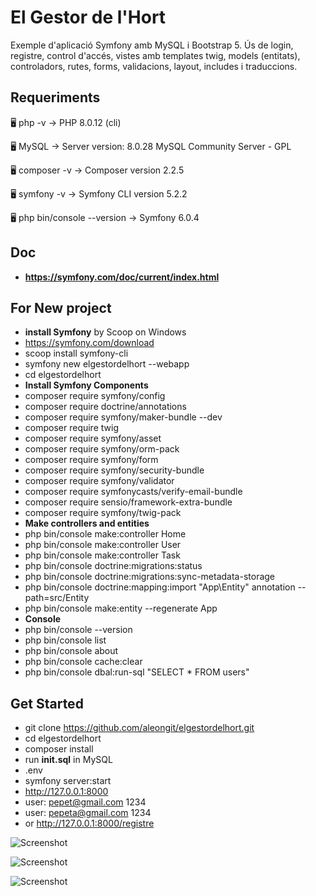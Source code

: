 # El Gestor de l'Hort

Exemple d'aplicació Symfony amb MySQL i Bootstrap 5. Ús de login, registre, control d'accés, vistes amb templates twig, models (entitats), controladors, rutes, forms, validacions, layout, includes i traduccions.


## Requeriments

🖥️ php -v
→ PHP 8.0.12 (cli)

🖥️ MySQL
→ Server version: 8.0.28 MySQL Community Server - GPL

🖥️ composer -v
→ Composer version 2.2.5

🖥️ symfony -v
→ Symfony CLI version 5.2.2

🖥️ php bin/console --version
→ Symfony 6.0.4


## Doc
- **https://symfony.com/doc/current/index.html**


## For New project
- **install Symfony** by Scoop on Windows
- https://symfony.com/download
- scoop install symfony-cli
- symfony new elgestordelhort --webapp
- cd elgestordelhort
- **Install Symfony Components**
- composer require symfony/config
- composer require doctrine/annotations
- composer require symfony/maker-bundle --dev
- composer require twig
- composer require symfony/asset
- composer require symfony/orm-pack
- composer require symfony/form
- composer require symfony/security-bundle
- composer require symfony/validator
- composer require symfonycasts/verify-email-bundle
- composer require sensio/framework-extra-bundle
- composer require symfony/twig-pack
- **Make controllers and entities**
- php bin/console make:controller Home
- php bin/console make:controller User
- php bin/console make:controller Task
- php bin/console doctrine:migrations:status
- php bin/console doctrine:migrations:sync-metadata-storage
- php bin/console doctrine:mapping:import "App\Entity" annotation --path=src/Entity
- php bin/console make:entity --regenerate App
- **Console**
- php bin/console --version
- php bin/console list
- php bin/console about
- php bin/console cache:clear
- php bin/console dbal:run-sql "SELECT * FROM users"


## Get Started
- git clone https://github.com/aleongit/elgestordelhort.git
- cd elgestordelhort
- composer install
- run **init.sql** in MySQL
- .env
- symfony server:start
- http://127.0.0.1:8000
- user: pepet@gmail.com 1234
- user: pepeta@gmail.com 1234
- or http://127.0.0.1:8000/registre


![Screenshot](screenshots/img/1.png)

![Screenshot](screenshots/img/2.png)

![Screenshot](screenshots/img/3.png)